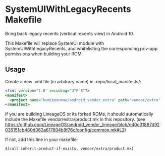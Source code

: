 # SystemUIWithLegacyRecents Makefile

Bring back legacy recents (vertical recents view) in Android 10. 

This Makefile will replace SystemUI module with SystemUIWithLegacyRecents, and whitelisting the corresponding priv-app permissions when building your ROM. 

## Usage

Create a new .xml file (in arbitrary name) in .repo/local_manifests/:

```xml
<?xml version="1.0" encoding="UTF-8"?>
<manifest>
  <project name="kumikooumae/android_vendor_extra" path="vendor/extra" remote="github" />
</manifest>
```

If you are building LineageOS or its forked ROMs, it should automatically include the Makefile vendor/extra/product.mk in this repository. (see https://github.com/LineageOS/android_vendor_lineage/blob/e40c31887d92035151cb480d063a617804b9f76c/config/common.mk#L2)

If not, add this line in your makefile:

```
$(call inherit-product-if-exists, vendor/extra/product.mk)
```
